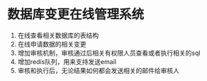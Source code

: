 # 数据库变更在线管理系统
1. 在线查看相关数据库的表结构
2. 在线申请数据的相关变更
3. 增加审核机制，审核通过后相关有权限人员查看或者执行相关的sql
4. 增加redis队列，用来支持发送email
5. 审核和执行后，无论结果如何都会发送相关的邮件给审核人
